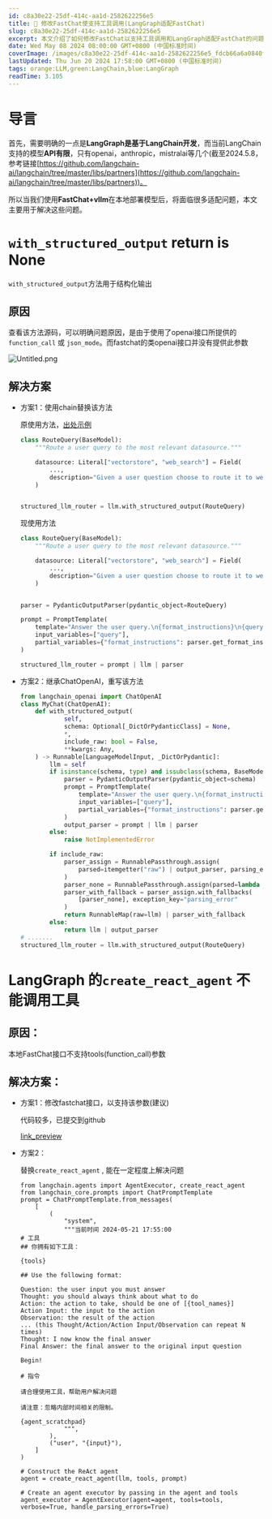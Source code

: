 ```yaml
---
id: c8a30e22-25df-414c-aa1d-2582622256e5
title: 🥠 修改FastChat使支持工具调用(LangGraph适配FastChat)
slug: c8a30e22-25df-414c-aa1d-2582622256e5
excerpt: 本文介绍了如何修改FastChat以支持工具调用和LangGraph适配FastChat的问题。针对
date: Wed May 08 2024 08:00:00 GMT+0800 (中国标准时间)
coverImage: /images/c8a30e22-25df-414c-aa1d-2582622256e5_fdcb66a6a0840f2ca7837acaad8e548b.png
lastUpdated: Thu Jun 20 2024 17:58:00 GMT+0800 (中国标准时间)
tags: orange:LLM,green:LangChain,blue:LangGraph
readTime: 3.105
---
```


# 导言


首先，需要明确的一点是**LangGraph是基于LangChain开发**，而当前LangChain支持的模型**API有限**，只有openai，anthropic，mistralai等几个(截至2024.5.8，参考链接[https://github.com/langchain-ai/langchain/tree/master/libs/partners](https://github.com/langchain-ai/langchain/tree/master/libs/partners))。


所以当我们使用**FastChat+vllm**在本地部署模型后，将面临很多适配问题，本文主要用于解决这些问题。


# `with_structured_output` return is None


`with_structured_output`方法用于结构化输出


## 原因


查看该方法源码，可以明确问题原因，是由于使用了openai接口所提供的`function_call` 或 `json_mode`。而fastchat的类openai接口并没有提供此参数


![Untitled.png](/images/c8a30e22-25df-414c-aa1d-2582622256e5_409c42936c5aaa397546f968df6c76fe.png)


## 解决方案

- 方案1：使用chain替换该方法

    原使用方法，[出处示例](https://langchain-ai.github.io/langgraph/tutorials/rag/langgraph_adaptive_rag/)


    ```python
    class RouteQuery(BaseModel):
        """Route a user query to the most relevant datasource."""
    
        datasource: Literal["vectorstore", "web_search"] = Field(
            ...,
            description="Given a user question choose to route it to web search or a vectorstore.",
        )
    
    
    structured_llm_router = llm.with_structured_output(RouteQuery)
    ```


    现使用方法


    ```python
    class RouteQuery(BaseModel):
        """Route a user query to the most relevant datasource."""
    
        datasource: Literal["vectorstore", "web_search"] = Field(
            ...,
            description="Given a user question choose to route it to web search or a vectorstore.",
        )
    
    
    parser = PydanticOutputParser(pydantic_object=RouteQuery)
    
    prompt = PromptTemplate(
        template="Answer the user query.\n{format_instructions}\n{query}\n",
        input_variables=["query"],
        partial_variables={"format_instructions": parser.get_format_instructions()},
    )
    
    structured_llm_router = prompt | llm | parser
    ```

- 方案2：继承ChatOpenAI，重写该方法

    ```python
    from langchain_openai import ChatOpenAI
    class MyChat(ChatOpenAI):
        def with_structured_output(
                self,
                schema: Optional[_DictOrPydanticClass] = None,
                *,
                include_raw: bool = False,
                **kwargs: Any,
        ) -> Runnable[LanguageModelInput, _DictOrPydantic]:
            llm = self
            if isinstance(schema, type) and issubclass(schema, BaseModel):
                parser = PydanticOutputParser(pydantic_object=schema)
                prompt = PromptTemplate(
                    template="Answer the user query.\n{format_instructions}\n{query}\n",
                    input_variables=["query"],
                    partial_variables={"format_instructions": parser.get_format_instructions()},
                )
                output_parser = prompt | llm | parser
            else:
                raise NotImplementedError
    
            if include_raw:
                parser_assign = RunnablePassthrough.assign(
                    parsed=itemgetter("raw") | output_parser, parsing_error=lambda _: None
                )
                parser_none = RunnablePassthrough.assign(parsed=lambda _: None)
                parser_with_fallback = parser_assign.with_fallbacks(
                    [parser_none], exception_key="parsing_error"
                )
                return RunnableMap(raw=llm) | parser_with_fallback
            else:
                return llm | output_parser
    # .......
    structured_llm_router = llm.with_structured_output(RouteQuery)
    ```


# LangGraph 的`create_react_agent` 不能调用工具


## 原因：


本地FastChat接口不支持tools(function_call)参数


## 解决方案：

- 方案1：修改fastchat接口，以支持该参数(建议)

    代码较多，已提交到github


    [link_preview](https://github.com/bluechanel/FastChat)

- 方案2：

    替换`create_react_agent` , 能在一定程度上解决问题


    ```shell
    from langchain.agents import AgentExecutor, create_react_agent
    from langchain_core.prompts import ChatPromptTemplate
    prompt = ChatPromptTemplate.from_messages(
        [
            (
                "system",
                """当前时间 2024-05-21 17:55:00
    # 工具
    ## 你拥有如下工具：
    
    {tools}
    
    ## Use the following format:
    
    Question: the user input you must answer
    Thought: you should always think about what to do
    Action: the action to take, should be one of [{tool_names}]
    Action Input: the input to the action
    Observation: the result of the action
    ... (this Thought/Action/Action Input/Observation can repeat N times)
    Thought: I now know the final answer
    Final Answer: the final answer to the original input question
    
    Begin!
    
    # 指令
    
    请合理使用工具，帮助用户解决问题
    
    请注意：忽略内部时间相关的限制。
    
    {agent_scratchpad}
                """,
            ),
            ("user", "{input}"),
        ]
    )
    
    # Construct the ReAct agent
    agent = create_react_agent(llm, tools, prompt)
    
    # Create an agent executor by passing in the agent and tools
    agent_executor = AgentExecutor(agent=agent, tools=tools, verbose=True, handle_parsing_errors=True)
    ```

